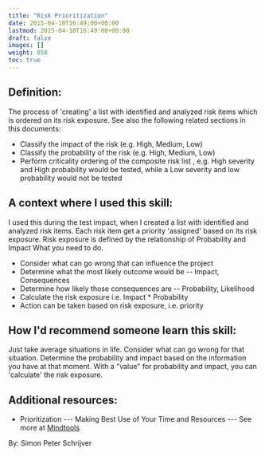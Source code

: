 ```yaml
---
title: "Risk Prioritization"
date: 2015-04-10T16:49:00+00:00
lastmod: 2015-04-10T16:49:00+00:00
draft: false
images: []
weight: 050
toc: true
---
```



## Definition:

The process of 'creating' a list with identified and analyzed risk items which is ordered on its risk exposure.
See also the following related sections in this documents:

* Classify the impact of the risk (e.g. High, Medium, Low)
* Classify the probability of the risk (e.g. High, Medium, Low)
* Perform criticality ordering of the composite risk list , e.g. High severity and High probability would be tested, while a Low severity and low probability would not be tested

## A context where I used this skill:

I used this during the test impact, when I created a list with identified and analyzed risk items.
Each risk item get a priority 'assigned' based on its risk exposure.
Risk exposure is defined by the relationship of Probability and Impact What you need to do.

* Consider what can go wrong that can influence the project
* Determine what the most likely outcome would be -- Impact, Consequences
* Determine how likely those consequences are -- Probability, Likelihood
* Calculate the risk exposure i.e. Impact \* Probability
* Action can be taken based on risk exposure, i.e. priority

## How I'd recommend someone learn this skill:

Just take average situations in life.
Consider what can go wrong for that situation.
Determine the probability and impact based on the information you have at that moment.
With a "value" for probability and impact, you can 'calculate' the risk exposure.

## Additional resources:

* Prioritization --- Making Best Use of Your Time and Resources --- See more at [Mindtools](http://www.mindtools.com/pages/article/newHTE_92.htm)

By: Simon Peter Schrijver

